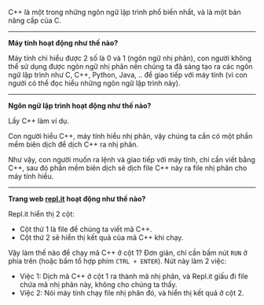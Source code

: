 C++ là một trong những ngôn ngữ lập trình phổ biến nhất, và là một bản nâng cấp của C.

---

**Máy tính hoạt động như thế nào?**

Máy tính chỉ hiểu được 2 số là 0 và 1 (ngôn ngữ nhị phân), con người không thể sử dụng được ngôn ngữ nhị phân nên
chúng ta đã sáng tạo ra các ngôn ngữ lập trình như C, C++, Python, Java, .. để giao tiếp với máy tính (vì con người
có thể đọc hiểu những ngôn ngữ lập trình này).

---

**Ngôn ngữ lập trình hoạt động như thế nào?**

Lấy C++ làm ví dụ.

Con người hiểu C++, máy tính hiểu nhị phân, vậy chúng ta cần có một phần mềm biên dịch để dịch C++ ra nhị phân.

Như vậy, con người muốn ra lệnh và giao tiếp với máy tính, chỉ cần viết bằng C++, sau đó phần mềm biên dịch sẽ
dịch file C++ này ra file nhị phân cho máy tính hiều.

---

**Trang web [repl.it](https://repl.it) hoạt động như thế nào?**

Repl.it hiển thị 2 cột:
- Cột thứ 1 là file để chúng ta viết mã C++.
- Cột thứ 2 sẽ hiển thị kết quả của mã C++ khi chạy.

Vậy làm thế nào để chạy mã C++ ở cột 1? Đơn giản, chỉ cần bấm nút `RUN` ở phía trên (hoặc bấm tổ hợp phím `CTRL + ENTER`).
Nút này làm 2 việc:
- Việc 1: Dịch mã C++ ở cột 1 ra thành mã nhị phân, và Repl.it giấu đi file chứa mã nhị phân này, không cho chúng ta thấy.
- Việc 2: Nói máy tính chạy file nhị phân đó, và hiển thị kết quả ở cột 2.

